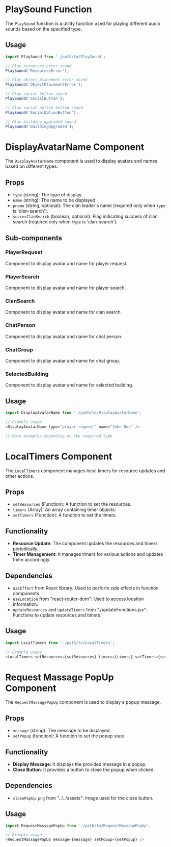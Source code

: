 # PlaySound Function

The `PlaySound` function is a utility function used for playing different audio sounds based on the specified type.

## Usage

```javascript
import PlaySound from './path/to/PlaySound';

// Play resources error sound
PlaySound('ResourcesError');

// Play object placement error sound
PlaySound('ObjectPlacementError');

// Play social button sound
PlaySound('SocialButton');

// Play social option button sound
PlaySound('SocialOptionButton');

// Play building upgraded sound
PlaySound('BuildingUpgraded');

```

# DisplayAvatarName Component

The `DisplayAvatarName` component is used to display avatars and names based on different types.

## Props

- `type` (string): The type of display.
- `name` (string): The name to be displayed.
- `pname` (string, optional): The clan leader's name (required only when `type` is 'clan-search').
- `succesClanSearch` (boolean, optional): Flag indicating success of clan search (required only when `type` is 'clan-search').

## Sub-components

### PlayerRequest

Component to display avatar and name for player request.

### PlayerSearch

Component to display avatar and name for player search.

### ClanSearch

Component to display avatar and name for clan search.

### ChatPerson

Component to display avatar and name for chat person.

### ChatGroup

Component to display avatar and name for chat group.

### SelectedBuilding

Component to display avatar and name for selected building.

## Usage

```javascript
import DisplayAvatarName from './path/to/DisplayAvatarName';

// Example usage
<DisplayAvatarName type="player-request" name="John Doe" />

// More examples depending on the required type


```

# LocalTimers Component

The `LocalTimers` component manages local timers for resource updates and other actions.

## Props

- `setResources` (Function): A function to set the resources.
- `timers` (Array): An array containing timer objects.
- `setTimers` (Function): A function to set the timers.

## Functionality

- **Resource Update**: The component updates the resources and timers periodically.
- **Timer Management**: It manages timers for various actions and updates them accordingly.

## Dependencies

- `useEffect` from React library: Used to perform side effects in function components.
- `useLocation` from "react-router-dom": Used to access location information.
- `updateResources` and `updateTimers` from "./updateFunctions.jsx": Functions to update resources and timers.

## Usage

```javascript
import LocalTimers from './path/to/LocalTimers';

// Example usage
<LocalTimers setResources={setResources} timers={timers} setTimers={setTimers} />
```
# Request Massage PopUp Component

The `RequestMassagePopUp` component is used to display a popup message.

## Props

- `message` (string): The message to be displayed.
- `setPopup` (function): A function to set the popup state.

## Functionality

- **Display Message**: It displays the provided message in a popup.
- **Close Button**: It provides a button to close the popup when clicked.

## Dependencies

- `closePopUp.png` from "../../assets": Image used for the close button.

## Usage

```javascript
import RequestMassagePopUp from './path/to/RequestMassagePopUp';

// Example usage
<RequestMassagePopUp message={message} setPopup={setPopup} />
```

